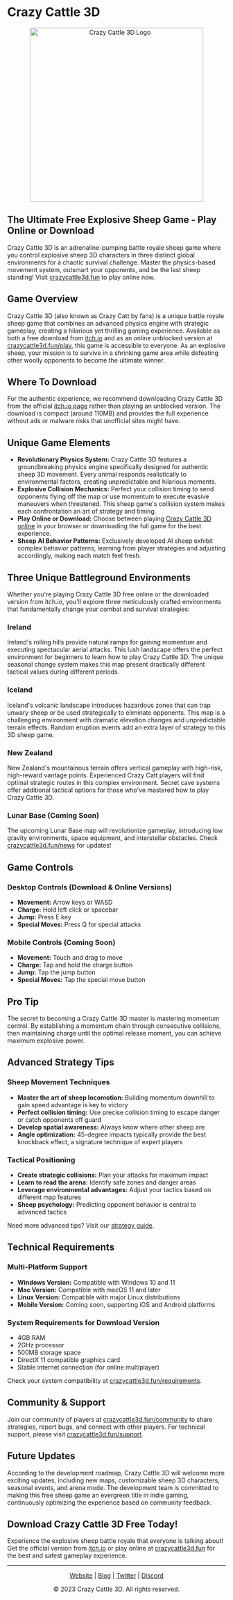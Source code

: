 # Crazy Cattle 3D

<p align="center">
  <img src="https://crazycattle3d.fun/assets/images/games/crazy-cattle-3d.webp" alt="Crazy Cattle 3D Logo" width="400"/>
</p>

## The Ultimate Free Explosive Sheep Game - Play Online or Download

Crazy Cattle 3D is an adrenaline-pumping battle royale sheep game where you control explosive sheep 3D characters in three distinct global environments for a chaotic survival challenge. Master the physics-based movement system, outsmart your opponents, and be the last sheep standing! Visit [crazycattle3d.fun](https://crazycattle3d.fun) to play online now.

## Game Overview

Crazy Cattle 3D (also known as Crazy Catt by fans) is a unique battle royale sheep game that combines an advanced physics engine with strategic gameplay, creating a hilarious yet thrilling gaming experience. Available as both a free download from [itch.io](https://www.itch.io/crazycattle3d) and as an online unblocked version at [crazycattle3d.fun/play](https://crazycattle3d.fun/play), this game is accessible to everyone. As an explosive sheep, your mission is to survive in a shrinking game area while defeating other woolly opponents to become the ultimate winner.

## Where To Download

For the authentic experience, we recommend downloading Crazy Cattle 3D from the official [itch.io page](https://www.itch.io/crazycattle3d) rather than playing an unblocked version. The download is compact (around 110MB) and provides the full experience without ads or malware risks that unofficial sites might have.

## Unique Game Elements

- **Revolutionary Physics System:** Crazy Cattle 3D features a groundbreaking physics engine specifically designed for authentic sheep 3D movement. Every animal responds realistically to environmental factors, creating unpredictable and hilarious moments.
- **Explosive Collision Mechanics:** Perfect your collision timing to send opponents flying off the map or use momentum to execute evasive maneuvers when threatened. This sheep game's collision system makes each confrontation an art of strategy and timing.
- **Play Online or Download:** Choose between playing [Crazy Cattle 3D online](https://crazycattle3d.fun/play) in your browser or downloading the full game for the best experience.
- **Sheep AI Behavior Patterns:** Exclusively developed AI sheep exhibit complex behavior patterns, learning from player strategies and adjusting accordingly, making each match feel fresh.

## Three Unique Battleground Environments

Whether you're playing Crazy Cattle 3D free online or the downloaded version from itch.io, you'll explore three meticulously crafted environments that fundamentally change your combat and survival strategies:

### Ireland
Ireland's rolling hills provide natural ramps for gaining momentum and executing spectacular aerial attacks. This lush landscape offers the perfect environment for beginners to learn how to play Crazy Cattle 3D. The unique seasonal change system makes this map present drastically different tactical values during different periods.

### Iceland
Iceland's volcanic landscape introduces hazardous zones that can trap unwary sheep or be used strategically to eliminate opponents. This map is a challenging environment with dramatic elevation changes and unpredictable terrain effects. Random eruption events add an extra layer of strategy to this 3D sheep game.

### New Zealand
New Zealand's mountainous terrain offers vertical gameplay with high-risk, high-reward vantage points. Experienced Crazy Catt players will find optimal strategic routes in this complex environment. Secret cave systems offer additional tactical options for those who've mastered how to play Crazy Cattle 3D.

### Lunar Base (Coming Soon)
The upcoming Lunar Base map will revolutionize gameplay, introducing low gravity environments, space equipment, and interstellar obstacles. Check [crazycattle3d.fun/news](https://crazycattle3d.fun/news) for updates!

## Game Controls

### Desktop Controls (Download & Online Versions)
- **Movement:** Arrow keys or WASD
- **Charge:** Hold left click or spacebar
- **Jump:** Press E key
- **Special Moves:** Press Q for special attacks

### Mobile Controls (Coming Soon)
- **Movement:** Touch and drag to move
- **Charge:** Tap and hold the charge button
- **Jump:** Tap the jump button
- **Special Moves:** Tap the special move button

## Pro Tip
The secret to becoming a Crazy Cattle 3D master is mastering momentum control. By establishing a momentum chain through consecutive collisions, then maintaining charge until the optimal release moment, you can achieve maximum explosive power.

## Advanced Strategy Tips

### Sheep Movement Techniques
- **Master the art of sheep locomotion:** Building momentum downhill to gain speed advantage is key to victory
- **Perfect collision timing:** Use precise collision timing to escape danger or catch opponents off guard
- **Develop spatial awareness:** Always know where other sheep are
- **Angle optimization:** 45-degree impacts typically provide the best knockback effect, a signature technique of expert players

### Tactical Positioning
- **Create strategic collisions:** Plan your attacks for maximum impact
- **Learn to read the arena:** Identify safe zones and danger areas
- **Leverage environmental advantages:** Adjust your tactics based on different map features
- **Sheep psychology:** Predicting opponent behavior is central to advanced tactics

Need more advanced tips? Visit our [strategy guide](https://crazycattle3d.fun/strategy).

## Technical Requirements

### Multi-Platform Support
- **Windows Version:** Compatible with Windows 10 and 11
- **Mac Version:** Compatible with macOS 11 and later
- **Linux Version:** Compatible with major Linux distributions
- **Mobile Version:** Coming soon, supporting iOS and Android platforms

### System Requirements for Download Version
- 4GB RAM
- 2GHz processor
- 500MB storage space
- DirectX 11 compatible graphics card
- Stable internet connection (for online multiplayer)

Check your system compatibility at [crazycattle3d.fun/requirements](https://crazycattle3d.fun/requirements).

## Community & Support

Join our community of players at [crazycattle3d.fun/community](https://crazycattle3d.fun/community) to share strategies, report bugs, and connect with other players. For technical support, please visit [crazycattle3d.fun/support](https://crazycattle3d.fun/support).

## Future Updates
According to the development roadmap, Crazy Cattle 3D will welcome more exciting updates, including new maps, customizable sheep 3D characters, seasonal events, and arena mode. The development team is committed to making this free sheep game an evergreen title in indie gaming, continuously optimizing the experience based on community feedback.

## Download Crazy Cattle 3D Free Today!
Experience the explosive sheep battle royale that everyone is talking about! Get the official version from [itch.io](https://www.itch.io/crazycattle3d) or play online at [crazycattle3d.fun](https://crazycattle3d.fun) for the best and safest gameplay experience.

---

<p align="center">
  <a href="https://crazycattle3d.fun">Website</a> |
  <a href="https://crazycattle3d.fun/blog">Blog</a> |
  <a href="https://twitter.com/crazycattle3d">Twitter</a> |
  <a href="https://discord.gg/crazycattle3d">Discord</a>
</p>

<p align="center">
  © 2023 Crazy Cattle 3D. All rights reserved.
</p>
